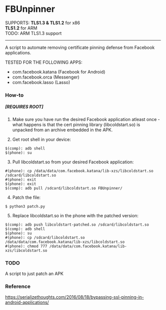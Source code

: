 # FBUnpinner

SUPPORTS: 
**TLS1.3 & TLS1.2** for x86<br>
**TLS1.2** for ARM<br>
TODO: ARM TLS1.3 support
<hr/>

A script to automate removing certificate pinning defense from Facebook applications.

TESTED FOR THE FOLLOWING APPS:
- com.facebook.katana (Facebook for Android)
- com.facebook.orca (Messenger)
- com.facebook.lasso (Lasso)

### How-to
##### [REQUIRES ROOT]

1. Make sure you have run the desired Facebook application atleast once - what happens is that the cert pinning library (libcoldstart.so) is unpacked from an archive embedded in the APK.

2. Get root shell in your device:
```
$(comp): adb shell
$(phone): su
```

3. Pull libcoldstart.so from your desired Facebook application:
```
#(phone): cp /data/data/com.facebook.katana/lib-xzs/libcoldstart.so /sdcard/libcoldstart.so
#(phone): exit
$(phone): exit
$(comp): adb pull /sdcard/libcoldstart.so FBUnpinner/
```

4. Patch the file:
```
$ python3 patch.py
```

5. Replace libcoldstart.so in the phone with the patched version:
```
$(comp): adb push libcoldstart-patched.so /sdcard/libcoldstart.so
$(comp): adb shell
$(phone): su
#(phone): cp /sdcard/libcoldstart.so /data/data/com.facebook.katana/lib-xzs/libcoldstart.so
#(phone): chmod 777 /data/data/com.facebook.katana/lib-xzs/libcoldstart.so
```

### TODO
A script to just patch an APK

### Reference
https://serializethoughts.com/2016/08/18/bypassing-ssl-pinning-in-android-applications/
